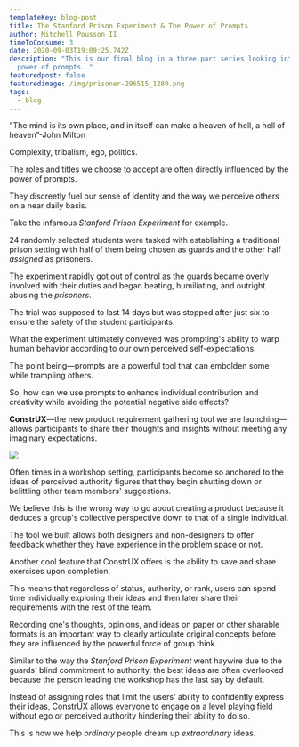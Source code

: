 ```yaml
---
templateKey: blog-post
title: The Stanford Prison Experiment & The Power of Prompts
author: Mitchell Pousson II
timeToConsume: 3
date: 2020-09-03T19:09:25.742Z
description: "This is our final blog in a three part series looking into the
  power of prompts. "
featuredpost: false
featuredimage: /img/prisoner-296515_1280.png
tags:
  - blog
---
```

"The mind is its own place, and in itself can make a heaven of hell, a hell of heaven”-John Milton

Complexity, tribalism, ego, politics.

The roles and titles we choose to accept are often directly influenced by the power of prompts.

They discreetly fuel our sense of identity and the way we perceive others on a near daily basis.

Take the infamous *Stanford Prison Experiment* for example.

24 randomly selected students were tasked with establishing a traditional prison setting with half of them being chosen as guards and the other half *assigned* as prisoners.

The experiment rapidly got out of control as the guards became overly involved with their duties and began beating, humiliating, and outright abusing the *prisoners*.

The trial was supposed to last 14 days but was stopped after just six to ensure the safety of the student participants.

What the experiment ultimately conveyed was prompting's ability to warp human behavior according to our own perceived self-expectations.

The point being—prompts are a powerful tool that can embolden some while trampling others.

So, how can we use prompts to enhance individual contribution and creativity while avoiding the potential negative side effects?

**ConstrUX**—the new product requirement gathering tool we are launching—allows participants to share their thoughts and insights without meeting any imaginary expectations.

![](/img/annotation-2020-08-19-113053.jpg)

Often times in a workshop setting, participants become so anchored to the ideas of perceived authority figures that they begin shutting down or belittling other team members' suggestions.

We believe this is the wrong way to go about creating a product because it deduces a group's collective perspective down to that of a single individual.

The tool we built allows both designers and non-designers to offer feedback whether they have experience in the problem space or not.

Another cool feature that ConstrUX offers is the ability to save and share exercises upon completion.

This means that regardless of status, authority, or rank, users can spend time individually exploring their ideas and then later share their requirements with the rest of the team.

Recording one's thoughts, opinions, and ideas on paper or other sharable formats is an important way to clearly articulate original concepts before they are influenced by the powerful force of group think.

Similar to the way the *Stanford Prison Experiment* went haywire due to the guards' blind commitment to authority, the best ideas are often overlooked because the person leading the workshop has the last say by default.

Instead of assigning roles that limit the users' ability to confidently express their ideas, ConstrUX allows everyone to engage on a level playing field without ego or perceived authority hindering their ability to do so.

This is how we help *ordinary* people dream up *extraordinary* ideas.